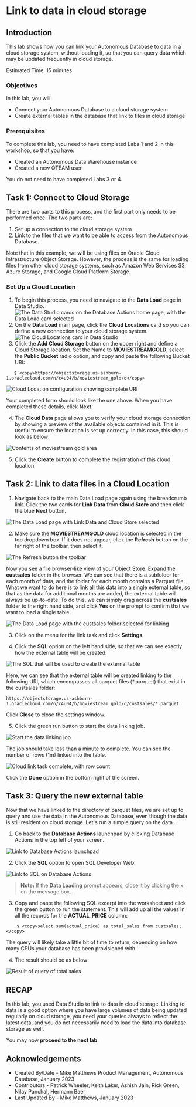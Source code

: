 # Link to data in cloud storage

## Introduction

This lab shows how you can link your Autonomous Database to data in a cloud storage system, without loading it, so that you can query data which may be updated frequently in cloud storage.

Estimated Time: 15 minutes

### Objectives

In this lab, you will:

- Connect your Autonomous Database to a cloud storage system
- Create external tables in the database that link to files in cloud storage

### Prerequisites

To complete this lab, you need to have completed Labs 1 and 2 in this workshop, so that you have:

- Created an Autonomous Data Warehouse instance
- Created a new QTEAM user

You do not need to have completed Labs 3 or 4.

## Task 1: Connect to Cloud Storage

There are two parts to this process, and the first part only needs to be performed once. The two parts are:

1. Set up a connection to the cloud storage system
2. Link to the files that we want to be able to access from the Autonomous Database.

Note that in this example, we will be using files on Oracle Cloud Infrastructure Object Storage. However, the process is the same for loading files from other cloud storage systems, such as Amazon Web Services S3, Azure Storage, and Google Cloud Platform Storage.

### Set Up a Cloud Location

1. To begin this process, you need to navigate to the **Data Load** page in Data Studio. 
  ![The Data Studio cards on the Database Actions home page, with the Data Load card selected](images/go-to-dataload.png)
2. On the **Data Load** main page, click the **Cloud Locations** card so you can define a new connection to your cloud storage system.
  ![The Cloud Locations card in Data Studio](images/cloudlocations.png)
3. Click the **Add Cloud Storage** button on the upper right and define a Cloud Storage location. Set the Name to **MOVIESTREAMGOLD**, select the **Public Bucket** radio option, and copy and paste the following Bucket URI:

 ```
    $ <copy>https://objectstorage.us-ashburn-1.oraclecloud.com/n/c4u04/b/moviestream_gold/o</copy>
 ```

  ![Cloud Location configuration showing complete URI](images/cloudstoragelink.png)

  Your completed form should look like the one above. When you have completed these details, click **Next**.

 4. The **Cloud Data** page allows you to verify your cloud storage connection by showing a preview of the available objects contained in it. This is useful to ensure the location is set up correctly. In this case, this should look as below:

   ![Contents of moviestream gold area](images/cloudstoragelink2.png)

 5. Click the **Create** button to complete the registration of this cloud location.

## Task 2: Link to data files in a Cloud Location

1. Navigate back to the main Data Load page again using the breadcrumb link. Click the two cards for  **Link Data**  from  **Cloud Store** and then click the blue **Next** button. 

  ![The Data Load page with Link Data and Cloud Store selected](images/linkcloud.png)

2. Make sure the **MOVIESTREAMGOLD** cloud location is selected in the top dropdown box. If it does not appear, click the **Refresh** button on the far right of the toolbar, then select it.

  ![The Refresh button the toolbar](images/refresh.png)

  Now you see a file browser-like view of your Object Store. Expand the **custsales** folder in the browser. We can see that there is a subfolder for each month of data, and the folder for each month contains a Parquet file. What we want to do here is to link all this data into a single external table, so that as the data for additional months are added, the external table will always be up-to-date. To do this, we can simply drag across the **custsales** folder to the right hand side, and click **Yes** on the prompt to confirm that we want to load a single table.

  ![The Data Load page with the custsales folder selected for linking](images/linkcustsales.png)

3. Click on the menu for the link task and click **Settings**.

4. Click the **SQL** option on the left hand side, so that we can see exactly how the external table will be created. 

  ![The SQL that will be used to create the external table](images/linksql.png)

Here, we can see that the external table will be created linking to the following URI, which encompasses all parquet files (*.parquet) that exist in the custsales folder:

```
https://objectstorage.us-ashburn-1.oraclecloud.com/n/c4u04/b/moviestream_gold/o/custsales/*.parquet
```

Click **Close** to close the settings window.

5. Click the green run button to start the data linking job.

  ![Start the data linking job](images/startlink.png)

The job should take less than a minute to complete. You can see the number of rows (1m) linked into the table.

  ![Cloud link task complete, with row count](images/linkcomplete.png)

Click the **Done** option in the bottom right of the screen.

## Task 3: Query the new external table

Now that we have linked to the directory of parquet files, we are set up to query and use the data in the Autonomous Database, even though the data is still resident on cloud storage. Let's run a simple query on the data.

1. Go back to the **Database Actions** launchpad by clicking Database Actions in the top left of your screen.

  ![Link to Database Actions launchpad](images/goto-launchpad.png)

2. Click the **SQL** option to open SQL Developer Web.

  ![Link to SQL on Database Actions](images/goto-sql.png)

  >**Note:** If the **Data Loading** prompt appears, close it by clicking the x on the message box.

3. Copy and paste the following SQL excerpt into the worksheet and click the green button to run the statement. This will add up all the values in all the records for the **ACTUAL_PRICE** column:

```
    $ <copy>select sum(actual_price) as total_sales from custsales;</copy>
```

The query will likely take a little bit of time to return, depending on how many CPUs your database has been provisioned with.

4. The result should be as below:

  ![Result of query of total sales](images/sum-sales.png)

## RECAP

In this lab, you used Data Studio to link to data in cloud storage. Linking to data is a good option where you have large volumes of data being updated regularly on cloud storage, you need your queries always to reflect the latest data, and you do not necessarily need to load the data into database storage as well. 

You may now **proceed to the next lab**.

## Acknowledgements

- Created By/Date - Mike Matthews Product Management, Autonomous Database, January 2023
- Contributors - Patrick Wheeler, Keith Laker, Ashish Jain, Rick Green, Nilay Panchal, Hermann Baer
- Last Updated By - Mike Matthews, January 2023
